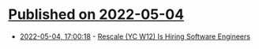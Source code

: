 # [Published on 2022-05-04](index.md)

* [2022-05-04, 17:00:18](https://news.ycombinator.com/item?id=31263049) - [Rescale (YC W12) Is Hiring Software Engineers](https://jobs.lever.co/rescale/57b5bc81-ee75-4a30-a763-3eb8dd595165?lever-origin=applied&lever-source%5B%5D=Hacker%20News)
